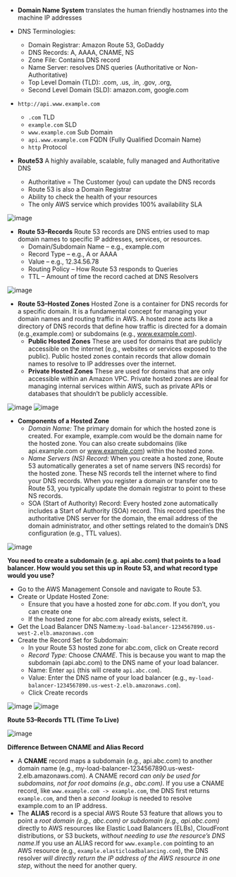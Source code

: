 - **Domain Name System** translates the human friendly hostnames into the machine IP addresses
- DNS Terminologies:
  - Domain Registrar: Amazon Route 53, GoDaddy
  - DNS Records: A, AAAA, CNAME, NS
  - Zone File: Contains DNS record
  - Name Server: resolves DNS queries (Authoritative or Non-Authoritative)
  - Top Level Domain (TLD): .com, .us, .in, .gov, .org,
  - Second Level Domain (SLD): amazon.com, google.com
- `http://api.www.example.com`
  - `.com` TLD
  - `example.com` SLD
  - `www.example.com` Sub Domain
  - `api.www.example.com` FQDN (Fully Qualified Dcomain Name)
  - `http` Protocol
 
- **Route53** A highly available, scalable, fully managed and Authoritative DNS
  - Authoritative = The Customer (you) can update the DNS records
  - Route 53 is also a Domain Registrar
  - Ability to check the health of your resources
  - The only AWS service which provides 100% availability SLA

![image](https://github.com/user-attachments/assets/ecda88ca-695c-4b6f-ab15-6393aa82ff79)

- **Route 53–Records** Route 53 records are DNS entries used to map domain names to specific IP addresses, services, or resources.
  - Domain/Subdomain Name – e.g., example.com
  - Record Type – e.g., A or AAAA
  - Value – e.g., 12.34.56.78
  - Routing Policy – How Route 53 responds to Queries
  - TTL – Amount of time the record cached at DNS Resolvers

![image](https://github.com/user-attachments/assets/0dec6009-08f7-4088-95e3-24bf36d70bb3)

- **Route 53–Hosted Zones** Hosted Zone is a container for DNS records for a specific domain. It is a fundamental concept for managing your domain names and routing traffic in AWS. A hosted zone acts like a directory of DNS records that define how traffic is directed for a domain (e.g.,example.com) or subdomains (e.g., www.example.com).
  - **Public Hosted Zones** These are used for domains that are publicly accessible on the internet (e.g., websites or services exposed to the public). Public hosted zones contain records that allow domain names to resolve to IP addresses over the internet.
  - **Private Hosted Zones** These are used for domains that are only accessible within an Amazon VPC. Private hosted zones are ideal for managing internal services within AWS, such as private APIs or databases that shouldn’t be publicly accessible.
 
![image](https://github.com/user-attachments/assets/9b2aed3c-bc87-466f-83ca-eb6efc3dc98b) ![image](https://github.com/user-attachments/assets/2a57424b-7652-48e8-8c07-dce3eb48188b)

- **Components of a Hosted Zone**
  - *Domain Name:* The primary domain for which the hosted zone is created. For example, example.com would be the domain name for the hosted zone. You can also create subdomains (like api.example.com or www.example.com) within the hosted zone.
  - *Name Servers (NS) Record:* When you create a hosted zone, Route 53 automatically generates a set of name servers (NS records) for the hosted zone. These NS records tell the internet where to find your DNS records. When you register a domain or transfer one to Route 53, you typically update the domain registrar to point to these NS records.
  - SOA (Start of Authority) Record: Every hosted zone automatically includes a Start of Authority (SOA) record. This record specifies the authoritative DNS server for the domain, the email address of the domain administrator, and other settings related to the domain’s DNS configuration (e.g., TTL values).
 
![image](https://github.com/user-attachments/assets/436d1407-3178-40d9-9429-275bf3606ddf)

**You need to create a subdomain (e.g. api.abc.com) that points to a load balancer. How would you set this up in Route 53, and what record type would you use?**
- Go to the AWS Management Console and navigate to Route 53.
- Create or Update Hosted Zone:
  - Ensure that you have a hosted zone for *abc.com*. If you don’t, you can create one
  - If the hosted zone for abc.com already exists, select it.
- Get the Load Balancer DNS Name:`my-load-balancer-1234567890.us-west-2.elb.amazonaws.com`
- Create the Record Set for Subdomain:
  - In your Route 53 hosted zone for abc.com, click on Create record
  - *Record Type:* Choose *CNAME*. This is because you want to map the subdomain (api.abc.com) to the DNS name of your load balancer.
  - Name: Enter `api` (this will create `api.abc.com`).
  - Value: Enter the DNS name of your load balancer (e.g., `my-load-balancer-1234567890.us-west-2.elb.amazonaws.com`).
  - Click Create records

![image](https://github.com/user-attachments/assets/ef4e9c90-f176-48df-b18d-5cc1dd49e55a) ![image](https://github.com/user-attachments/assets/99cb0598-77a7-4994-bc68-3e845eee1839)

**Route 53–Records TTL (Time To Live)**

![image](https://github.com/user-attachments/assets/25176d8c-d4c2-4a2a-9cd5-9562c9e28e52)

**Difference Between CNAME and Alias Record**
- A **CNAME** record maps a subdomain (e.g., api.abc.com) to another domain name (e.g., my-load-balancer-1234567890.us-west-2.elb.amazonaws.com). A CNAME record *can only be used for subdomains, not for root domains (e.g., abc.com)*. If you use a CNAME record, like `www.example.com -> example.com`, the DNS first returns `example.com`, and then a *second lookup* is needed to resolve example.com to an IP address.
- The **ALIAS** record is a special AWS Route 53 feature that allows you to point a *root domain (e.g., abc.com) or subdomain (e.g., api.abc.com)* directly to AWS resources like Elastic Load Balancers (ELBs), CloudFront distributions, or
S3 buckets, *without needing to use the resource’s DNS name*.If you use an ALIAS record for `www.example.com` pointing to an AWS resource (e.g., `example.elasticloadbalancing.com`), the DNS resolver *will directly return the IP address of the AWS resource in one step*, without the need for another query.




